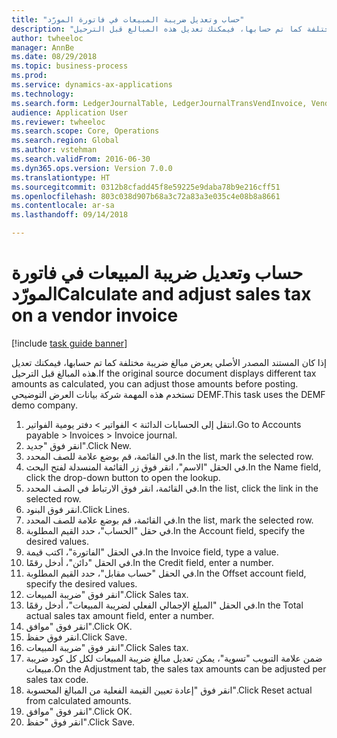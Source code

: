 ```yaml
--- 
title: "حساب وتعديل ضريبة المبيعات في فاتورة المورّد"
description: "إذا كان المستند المصدر الأصلي يعرض مبالغ ضريبة مختلفة كما تم حسابها، فيمكنك تعديل هذه المبالغ قبل الترحيل."
author: twheeloc
manager: AnnBe
ms.date: 08/29/2018
ms.topic: business-process
ms.prod: 
ms.service: dynamics-ax-applications
ms.technology: 
ms.search.form: LedgerJournalTable, LedgerJournalTransVendInvoice, VendTableLookup, TaxTmpWorkTrans
audience: Application User
ms.reviewer: twheeloc
ms.search.scope: Core, Operations
ms.search.region: Global
ms.author: vstehman
ms.search.validFrom: 2016-06-30
ms.dyn365.ops.version: Version 7.0.0
ms.translationtype: HT
ms.sourcegitcommit: 0312b8cfadd45f8e59225e9daba78b9e216cff51
ms.openlocfilehash: 803c038d907b68a3c72a83a3e035c4e08b8a8661
ms.contentlocale: ar-sa
ms.lasthandoff: 09/14/2018

---
```

# <a name="calculate-and-adjust-sales-tax-on-a-vendor-invoice"></a><span data-ttu-id="c42ca-103">حساب وتعديل ضريبة المبيعات في فاتورة المورّد</span><span class="sxs-lookup"><span data-stu-id="c42ca-103">Calculate and adjust sales tax on a vendor invoice</span></span>

[!include [task guide banner](../../includes/task-guide-banner.md)]

<span data-ttu-id="c42ca-104">إذا كان المستند المصدر الأصلي يعرض مبالغ ضريبة مختلفة كما تم حسابها، فيمكنك تعديل هذه المبالغ قبل الترحيل.</span><span class="sxs-lookup"><span data-stu-id="c42ca-104">If the original source document displays different tax amounts as calculated, you can adjust those amounts before posting.</span></span> <span data-ttu-id="c42ca-105">تستخدم هذه المهمة شركة بيانات العرض التوضيحي DEMF.</span><span class="sxs-lookup"><span data-stu-id="c42ca-105">This task uses the DEMF demo company.</span></span>

1. <span data-ttu-id="c42ca-106">انتقل إلى الحسابات الدائنة > الفواتير > دفتر يومية الفواتير‬.</span><span class="sxs-lookup"><span data-stu-id="c42ca-106">Go to Accounts payable > Invoices > Invoice journal.</span></span>
2. <span data-ttu-id="c42ca-107">انقر فوق "جديد".</span><span class="sxs-lookup"><span data-stu-id="c42ca-107">Click New.</span></span>
3. <span data-ttu-id="c42ca-108">في القائمة، قم بوضع علامة للصف المحدد.</span><span class="sxs-lookup"><span data-stu-id="c42ca-108">In the list, mark the selected row.</span></span>
4. <span data-ttu-id="c42ca-109">في الحقل "الاسم"، انقر فوق زر القائمة المنسدلة لفتح البحث.</span><span class="sxs-lookup"><span data-stu-id="c42ca-109">In the Name field, click the drop-down button to open the lookup.</span></span>
5. <span data-ttu-id="c42ca-110">في القائمة، انقر فوق الارتباط في الصف المحدد.</span><span class="sxs-lookup"><span data-stu-id="c42ca-110">In the list, click the link in the selected row.</span></span>
6. <span data-ttu-id="c42ca-111">انقر فوق البنود.</span><span class="sxs-lookup"><span data-stu-id="c42ca-111">Click Lines.</span></span>
7. <span data-ttu-id="c42ca-112">في القائمة، قم بوضع علامة للصف المحدد.</span><span class="sxs-lookup"><span data-stu-id="c42ca-112">In the list, mark the selected row.</span></span>
8. <span data-ttu-id="c42ca-113">في حقل "الحساب"، حدد القيم المطلوبة.</span><span class="sxs-lookup"><span data-stu-id="c42ca-113">In the Account field, specify the desired values.</span></span>
9. <span data-ttu-id="c42ca-114">في الحقل "الفاتورة"، اكتب قيمة.</span><span class="sxs-lookup"><span data-stu-id="c42ca-114">In the Invoice field, type a value.</span></span>
10. <span data-ttu-id="c42ca-115">في الحقل "دائن"، أدخل رقمًا.</span><span class="sxs-lookup"><span data-stu-id="c42ca-115">In the Credit field, enter a number.</span></span>
11. <span data-ttu-id="c42ca-116">في الحقل "حساب مقابل"، حدد القيم المطلوبة.</span><span class="sxs-lookup"><span data-stu-id="c42ca-116">In the Offset account field, specify the desired values.</span></span>
12. <span data-ttu-id="c42ca-117">انقر فوق "ضريبة المبيعات".</span><span class="sxs-lookup"><span data-stu-id="c42ca-117">Click Sales tax.</span></span>
13. <span data-ttu-id="c42ca-118">في الحقل "المبلغ الإجمالي الفعلي لضريبة المبيعات‬"، أدخل رقمًا.</span><span class="sxs-lookup"><span data-stu-id="c42ca-118">In the Total actual sales tax amount field, enter a number.</span></span>
14. <span data-ttu-id="c42ca-119">انقر فوق "موافق".</span><span class="sxs-lookup"><span data-stu-id="c42ca-119">Click OK.</span></span>
15. <span data-ttu-id="c42ca-120">انقر فوق حفظ.</span><span class="sxs-lookup"><span data-stu-id="c42ca-120">Click Save.</span></span>
16. <span data-ttu-id="c42ca-121">انقر فوق "ضريبة المبيعات".</span><span class="sxs-lookup"><span data-stu-id="c42ca-121">Click Sales tax.</span></span>
17. <span data-ttu-id="c42ca-122">ضمن علامة التبويب "تسوية"، يمكن تعديل مبالغ ضريبة المبيعات لكل كل كود ضريبة مبيعات.</span><span class="sxs-lookup"><span data-stu-id="c42ca-122">On the Adjustment tab, the sales tax amounts can be adjusted per sales tax code.</span></span>
18. <span data-ttu-id="c42ca-123">انقر فوق "إعادة تعيين القيمة الفعلية من المبالغ المحسوبة‬".</span><span class="sxs-lookup"><span data-stu-id="c42ca-123">Click Reset actual from calculated amounts.</span></span>
19. <span data-ttu-id="c42ca-124">انقر فوق "موافق".</span><span class="sxs-lookup"><span data-stu-id="c42ca-124">Click OK.</span></span>
20. <span data-ttu-id="c42ca-125">انقر فوق "حفظ".</span><span class="sxs-lookup"><span data-stu-id="c42ca-125">Click Save.</span></span>


